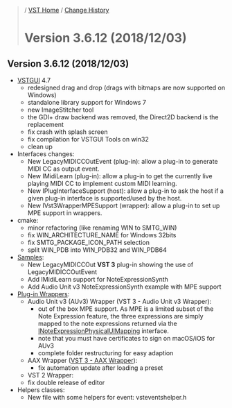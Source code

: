 >/ [VST Home](../) / [Change History](./Index.md)
>
># Version 3.6.12 (2018/12/03)

## Version 3.6.12 (2018/12/03)

- [VSTGUI](../What+is+the+VST+3+SDK/VSTGUI.md) 4.7
  - redesigned drag and drop (drags with bitmaps are now supported on Windows)
  - standalone library support for Windows 7
  - new ImageStitcher tool
  - the GDI+ draw backend was removed, the Direct2D backend is the replacement
  - fix crash with splash screen
  - fix compilation for VSTGUI Tools on win32
  - clean up
- Interfaces changes:
  - New LegacyMIDICCOutEvent (plug-in): allow a plug-in to generate MIDI CC as output event.
  - New IMidiLearn (plug-in): allow a plug-in to get the currently live playing MIDI CC to implement custom MIDI learning.
  - New IPlugInterfaceSupport (host): allow a plug-in to ask the host if a given plug-in interface is supported/used by the host.
  - New IVst3WrapperMPESupport (wrapper): allow a plug-in to set up MPE support in wrappers.
- cmake:
  - minor refactoring (like renaming WIN to SMTG_WIN)
  - fix WIN_ARCHITECTURE_NAME for Windows 32bits
  - fix SMTG_PACKAGE_ICON_PATH selection
  - split WIN_PDB into WIN_PDB32 and WIN_PDB64
- [Samples](../What+is+the+VST+3+SDK/Plug-in+Examples.md):
  - New LegacyMIDICCOut **VST 3** plug-in showing the use of LegacyMIDICCOutEvent
  - Add IMidiLearn support for NoteExpressionSynth
  - Add Audio Unit v3 NoteExpressionSynth example with MPE support
- [Plug-in Wrappers](../What+is+the+VST+3+SDK/Wrappers/Index.md):
  - Audio Unit v3 (AUv3) Wrapper (VST 3 - Audio Unit v3 Wrapper):
    - out of the box MPE support. As MPE is a limited subset of the Note Expression feature, the three expressions are simply mapped to the note expressions returned via the [INoteExpressionPhysicalUIMapping](../Technical+Documentation/Change+History/3.6.11/INoteExpressionPhysicalUIMapping.md) interface.
    - note that you must have certificates to sign on macOS/iOS for AUv3
    - complete folder restructuring for easy adaption
  - AAX Wrapper ([VST 3 - AAX Wrapper](../What+is+the+VST+3+SDK/Wrappers/AAX+Wrapper.md)):
    - fix automation update after loading a preset
  - VST 2 Wrapper:
  - fix double release of editor
- Helpers classes:
  - New file with some helpers for event: vsteventshelper.h
